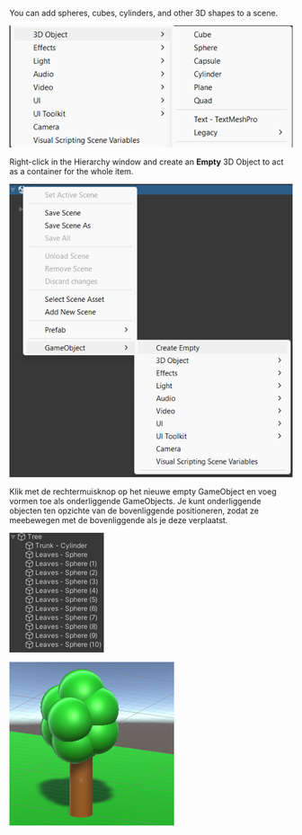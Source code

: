 
You can add spheres, cubes, cylinders, and other 3D shapes to a scene.

![The 3D Object menu showing available 3D objects including sphere, cube, plane, and cylinder.](images/3d-object-list.png)

Right-click in the Hierarchy window and create an **Empty** 3D Object to act as a container for the whole item.

![Het Hierarchy venster met rechtsklikmenu is uitgevouwen en 'Create Empty' geselecteerd.](images/empty-object.png)

Klik met de rechtermuisknop op het nieuwe empty GameObject en voeg vormen toe als onderliggende GameObjects. Je kunt onderliggende objecten ten opzichte van de bovenliggende positioneren, zodat ze meebewegen met de bovenliggende als je deze verplaatst.

![Het Hierarchy venster met 3D-vormige onderliggende objecten die samen een boom vormen.](images/tree-hierarchy.png)

![Een 3D-boom gemaakt van bollen en een cilinder.](images/3d-shapes-tree.png)

